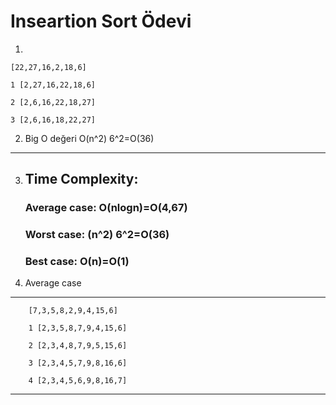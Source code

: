 # Inseartion Sort Ödevi
1.  

    [22,27,16,2,18,6]

    1 [2,27,16,22,18,6]

    2 [2,6,16,22,18,27]

    3 [2,6,16,18,22,27]

2.  Big O değeri O(n^2) 6^2=O(36)
** **
3.  ## Time Complexity: 
    
    ### Average case:  O(nlogn)=O(4,67)

    ### Worst case: (n^2) 6^2=O(36)

    ### Best case: O(n)=O(1)

4.  Average case

** **
        [7,3,5,8,2,9,4,15,6]

        1 [2,3,5,8,7,9,4,15,6]

        2 [2,3,4,8,7,9,5,15,6]

        3 [2,3,4,5,7,9,8,16,6]

        4 [2,3,4,5,6,9,8,16,7]


** **





